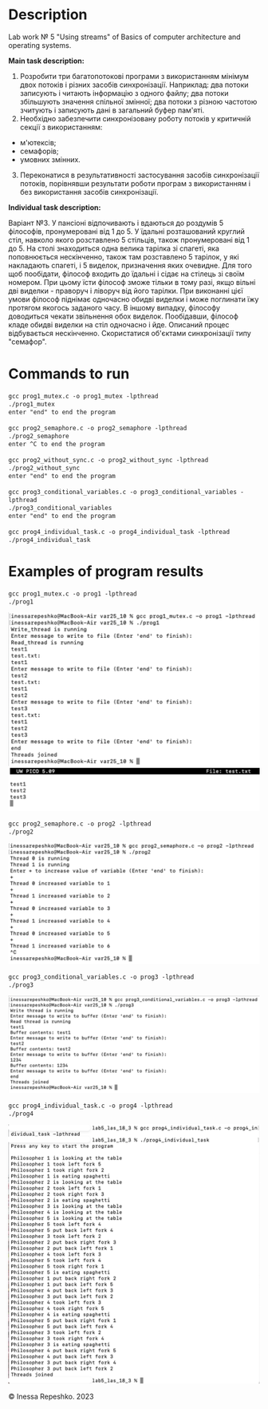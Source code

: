 # Description
Lab work № 5 "Using streams" of Basics of computer architecture and operating systems.

**Main task description:**

1. Розробити три багатопотокові програми з використанням мінімум двох потоків і різних засобів синхронізації. Наприклад: два потоки записують і читають інформацію з одного файлу; два потоки збільшують значення спільної змінної; два потоки з різною частотою зчитують і записують дані в загальний буфер пам'яті.
2. Необхідно забезпечити синхронізовану роботу потоків у критичній секції з використанням:
* м'ютексів;
* семафорів;
* умовних змінних.
3. Переконатися в результативності застосування засобів синхронізації потоків, порівнявши результати роботи програм з використанням і без використання засобів синхронізації.

**Individual task description:**

Варіант №3.
У пансіоні відпочивають і вдаються до роздумів 5 філософів, пронумеровані від 1 до 5. У їдальні розташований круглий стіл, навколо якого розставлено 5 стільців, також пронумеровані від 1 до 5. На столі знаходиться одна велика тарілка зі спагеті, яка поповнюється нескінченно, також там розставлено 5 тарілок, у які накладають спагеті, і 5 виделок, призначення яких очевидне. Для того щоб пообідати, філософ входить до їдальні і сідає на стілець зі своїм номером. При цьому їсти філософ зможе тільки в тому разі, якщо вільні дві виделки - праворуч і ліворуч від його тарілки. При виконанні цієї умови філософ піднімає одночасно обидві виделки і може поглинати їжу протягом якогось заданого часу. В іншому випадку, філософу доводиться чекати звільнення обох виделок. Пообідавши, філософ кладе обидві виделки на стіл одночасно і йде. Описаний процес відбувається нескінченно. Скористатися об'єктами синхронізації типу "семафор".

# Commands to run
```
gcc prog1_mutex.c -o prog1_mutex -lpthread
./prog1_mutex
enter "end" to end the program

gcc prog2_semaphore.c -o prog2_semaphore -lpthread
./prog2_semaphore
enter ^C to end the program

gcc prog2_without_sync.c -o prog2_without_sync -lpthread
./prog2_without_sync
enter "end" to end the program

gcc prog3_conditional_variables.c -o prog3_conditional_variables -lpthread
./prog3_conditional_variables
enter "end" to end the program

gcc prog4_individual_task.c -o prog4_individual_task -lpthread
./prog4_individual_task
```

# Examples of program results
```
gcc prog1_mutex.c -o prog1 -lpthread
./prog1
```
![prog1_mutex](https://github.com/InessaRepeshko/basics-of-computer-architecture-and-operating-systems/blob/main/lab5/var3/screens/prog1_mutex.png)
![test_txt](https://github.com/InessaRepeshko/basics-of-computer-architecture-and-operating-systems/blob/main/lab5/var3/screens/test_txt.png)

```
gcc prog2_semaphore.c -o prog2 -lpthread
./prog2
```
![prog2_semaphore](https://github.com/InessaRepeshko/basics-of-computer-architecture-and-operating-systems/blob/main/lab5/var3/screens/prog2_semaphore.png)

```
gcc prog3_conditional_variables.c -o prog3 -lpthread
./prog3
```
![prog3_conditional_variables](https://github.com/InessaRepeshko/basics-of-computer-architecture-and-operating-systems/blob/main/lab5/var3/screens/prog3_conditional_variables.png)

```
gcc prog4_individual_task.c -o prog4 -lpthread
./prog4
```
![prog4_individual_task](https://github.com/InessaRepeshko/basics-of-computer-architecture-and-operating-systems/blob/main/lab5/var3/screens/prog4_individual_task.png)

© Inessa Repeshko. 2023
